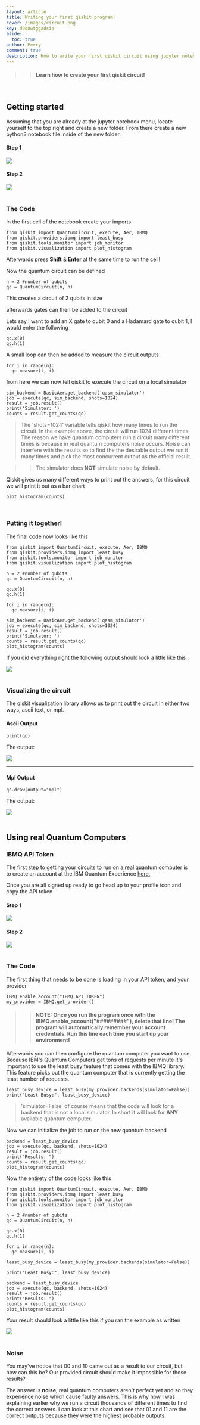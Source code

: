 ```yaml
---
layout: article
title: Writing your first qiskit program! 
cover: /images/circuit.png
key: d9q8wtggadsia
aside:
  toc: true
author: Perry
comment: true
description: How to write your first qiskit circuit using jupyter notebook. Quantum computing a gentle introduction 
---
```


>> #### Learn how to create your first qiskit circuit!

<br>

<!--more-->

<!--<script>

  let xmlHttp = new XMLHttpRequest();
  xmlHttp.open('GET', 'https://hitcounter.pythonanywhere.com/count', false);
  xmlHttp.send(null);
  count = xmlHttp.responseText;

</script>

<center>
<div class="card">
  <div class="card__content">
    <p class="warning">
    Views: <Strong>
    <script type="text/javascript">
            document.write(count)
    </script>
    </Strong>
    </p>
  </div>
</div>
</center> -->

## Getting started 

Assuming that you are already at the jupyter notebook menu, locate yourself to the top right and create a new folder.
From there create a new python3 notebook file inside of the new folder.

#### Step 1
<div class="card">
  <div class="card__image">
    <img class="image" src="/images/menu.png"/>
  </div>
</div>

#### Step 2
<div class="card">
  <div class="card__image">
    <img class="image" src="/images/menu2.png"/>
  </div>
</div>

<br>

### The Code

In the first cell of the notebook create your imports 

    from qiskit import QuantumCircuit, execute, Aer, IBMQ
    from qiskit.providers.ibmq import least_busy
    from qiskit.tools.monitor import job_monitor
    from qiskit.visualization import plot_histogram

Afterwards press <strong>Shift</strong> & <strong>Enter</strong> at the same time to run the cell!

Now the quantum circuit can be defined

    n = 2 #number of qubits
    qc = QuantumCircuit(n, n)

This creates a circuit of 2 qubits in size

afterwards gates can then be added to the circuit

Lets say I want to add an X gate to qubit 0 and a Hadamard gate to qubit 1, I would enter the following 

    qc.x(0)
    qc.h(1)

A small loop can then be added to measure the circuit outputs 
 
    for i in range(n):
      qc.measure(i, i)

from here we can now tell qiskit to execute the circuit on a local simulator

    sim_backend = BasicAer.get_backend('qasm_simulator')
    job = execute(qc, sim_backend, shots=1024)
    result = job.result()
    print('Simulator: ')
    counts = result.get_counts(qc) 

> The 'shots=1024' variable tells qiskit how many times to run the circuit. In the example above, the circuit will run 1024 different times
> The reason we have quantum computers run a circuit many different times is because in real quantum computers noise occurs. Noise can interfere with the results so to find the the desirable output we run it many times and pick the most concurrent output as the official result.

>> The simulator does **NOT** simulate noise by default.

Qiskit gives us many different ways to print out the answers, for this circuit we will print it out as a bar chart 

    plot_histogram(counts)

<br>

### Putting it together!

The final code now looks like this 

    from qiskit import QuantumCircuit, execute, Aer, IBMQ
    from qiskit.providers.ibmq import least_busy
    from qiskit.tools.monitor import job_monitor
    from qiskit.visualization import plot_histogram

    n = 2 #number of qubits
    qc = QuantumCircuit(n, n)

    qc.x(0)
    qc.h(1)

    for i in range(n):
      qc.measure(i, i)

    sim_backend = BasicAer.get_backend('qasm_simulator')
    job = execute(qc, sim_backend, shots=1024)
    result = job.result()
    print('Simulator: ')
    counts = result.get_counts(qc) 
    plot_histogram(counts)

If you did everything right the following output should look a little like this :

<div class="card">
  <div class="card__image">
    <img class="image" src="/images/chart.png"/>
  </div>
</div>

<br>

### Visualizing the circuit

The qiskit visualization library allows us to print out the circuit in either two ways, ascii text, or mpl.

#### Ascii Output

    print(qc)

The output:

<div class="card">
  <div class="card__image">
    <img class="image" src="/images/circuit2.png"/>
  </div>
</div>

---

#### Mpl Output

    qc.draw(output="mpl")

The output:

<div class="card">
  <div class="card__image">
    <img class="image" src="/images/circuit3.png"/>
  </div>
</div>
<br>

## Using real Quantum Computers

### IBMQ API Token

The first step to getting your circuits to run on a real quantum computer is to create an account at the IBM Quantum Experience [here.](https://quantum-computing.ibm.com/)

Once you are all signed up ready to go head up to your profile icon and copy the API token 

#### Step 1

<div class="card">
  <div class="card__image">
    <img class="image" src="/images/ibmq.png"/>
  </div>
</div>

#### Step 2

<div class="card">
  <div class="card__image">
    <img class="image" src="/images/ibmq2.png"/>
  </div>
</div>

<br>

### The Code

The first thing that needs to be done is loading in your API token, and your provider

    IBMQ.enable_account("IBMQ_API_TOKEN")
    my_provider = IBMQ.get_provider()

>> #### NOTE: Once you run the program once with the IBMQ.enable_account("#########"), delete that line! The program will automatically remember your account credentials. Run this line each time you start up your environment!

<!--   save_account(IBMQ_API_TOKEN)

>> #### Then after running that once, delete it, and add this line in 

    load_account()

>> This will load in your **SAVED** Account credentials
--> 

Afterwards you can then configure the quantum computer you want to use. Because IBM's Quantum Computers get tons of requests per minute it's important to use the least busy feature that comes with the IBMQ library. This feature picks out the quantum computer that is currently getting the least number of requests.

    least_busy_device = least_busy(my_provider.backends(simulator=False))
    print("Least Busy:", least_busy_device)

> 'simulator=False' of course means that the code will look for a backend that is not a local simulator. In short it will look for **ANY** available quantum computer.

Now we can initialize the job to run on the new quantum backend

    backend = least_busy_device
    job = execute(qc, backend, shots=1024)
    result = job.result()
    print("Results: ")
    counts = result.get_counts(qc)
    plot_histogram(counts)

Now the entirety of the code looks like this 

    from qiskit import QuantumCircuit, execute, Aer, IBMQ
    from qiskit.providers.ibmq import least_busy
    from qiskit.tools.monitor import job_monitor
    from qiskit.visualization import plot_histogram

    n = 2 #number of qubits
    qc = QuantumCircuit(n, n)

    qc.x(0)
    qc.h(1)

    for i in range(n):
      qc.measure(i, i)

    least_busy_device = least_busy(my_provider.backends(simulator=False))

    print("Least Busy:", least_busy_device)

    backend = least_busy_device
    job = execute(qc, backend, shots=1024)
    result = job.result()
    print("Results: ")
    counts = result.get_counts(qc) 
    plot_histogram(counts)

Your result should look a little like this if you ran the example as written 

<div class="card">
  <div class="card__image">
    <img class="image" src="/images/noise.png"/>
  </div>
</div>

<br>

### Noise

You may've notice that 00 and 10 came out as a result to our circuit, but how can this be? Our provided circuit should make it impossible for those results?

The answer is **noise**, real quantum computers aren't perfect yet and so they experience noise which cause faulty answers. This is why how I was explaining earlier why we run a circuit thousands of different times to find the correct answers. I can look at this chart and see that 01 and 11 are the correct outputs because they were the highest probable outputs. 


<!-- backend = least_busy_device
job = execute(qc, backend, shots=1024)
result = job.result()
print('Simulator: ')
counts = result.get_counts(qc) 
plot_histogram(counts) -->

<!--example.pynb file-->